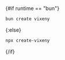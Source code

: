 <script>
    export let runtime = "bun";
</script>

{#if runtime == "bun"}

```bash
bun create vixeny
```

{:else}

```bash
npx create-vixeny
```

{/if}